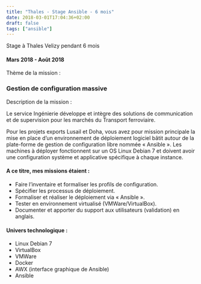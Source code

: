 ```yaml
---
title: "Thales - Stage Ansible - 6 mois"
date: 2018-03-01T17:04:36+02:00
draft: false
tags: ["ansible"]
---
```


Stage à Thales Velizy pendant 6 mois

#### Mars 2018 - Août 2018

Thème de la mission :
### Gestion de configuration massive


Description de la mission :

Le service Ingénierie développe et intègre des solutions de communication et de supervision pour les marchés du Transport ferroviaire.

Pour les projets exports Lusail et Doha, vous avez pour mission principale la mise en place d’un environnement de déploiement logiciel bâtit autour de la plate-forme de gestion de configuration libre nommée « Ansible ». Les machines à déployer fonctionnent sur un OS Linux Debian 7 et doivent avoir une configuration système et applicative spécifique à chaque instance.

#### A ce titre, mes missions étaient :
* Faire l’inventaire et formaliser les profils de configuration.
* Spécifier les processus de déploiement.
* Formaliser et réaliser le déploiement via « Ansible ».
* Tester en environnement virtualisé (VMWare/VirtualBox).
* Documenter et apporter du support aux utilisateurs (validation) en anglais.

#### Univers technologique :
* Linux Debian 7
* VirtualBox
* VMWare
* Docker
* AWX (interface graphique de Ansible)
* Ansible
